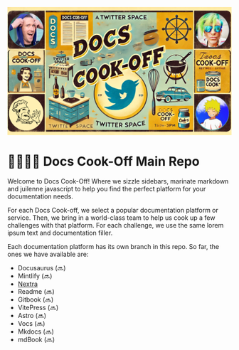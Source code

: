 ![promo header](./assets/cook-off-promo.png)

# 👨‍🍳👨‍🍳 Docs Cook-Off Main Repo

​Welcome to Docs Cook-Off! Where we sizzle sidebars, marinate markdown and juilenne javascript to help you find the perfect platform for your documentation needs.

​For each Docs Cook-off, we select a popular documentation platform or service. Then, we bring in a world-class team to help us cook up a few challenges with that platform. For each challenge, we use the same lorem ipsum text and documentation filler.

Each documentation platform has its own branch in this repo. So far, the ones we have available are:

* Docusaurus (🔜)
* Mintlify (🔜)
* [Nextra](https://github.com/cooganb/docs-cookoff/tree/nextra)
* Readme (🔜)
* Gitbook (🔜)
* VitePress (🔜)
* Astro (🔜)
* Vocs (🔜)
* Mkdocs (🔜)
* mdBook (🔜)
